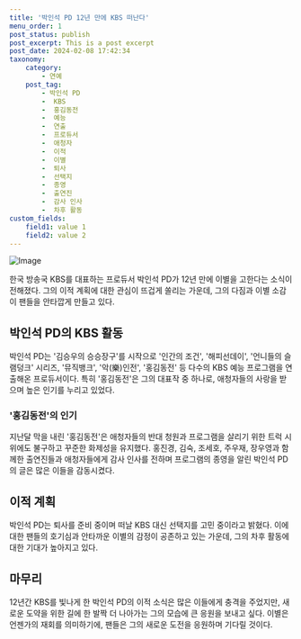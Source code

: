 ```yaml
---
title: '박인석 PD 12년 만에 KBS 떠난다'
menu_order: 1
post_status: publish
post_excerpt: This is a post excerpt
post_date: 2024-02-08 17:42:34
taxonomy:
    category:
        - 연예
    post_tag:
        - 박인석 PD
        -  KBS
        -  홍김동전
        -  예능
        -  연출
        -  프로듀서
        -  애청자
        -  이적
        -  이별
        -  퇴사
        -  선택지
        -  종영
        -  출연진
        -  감사 인사
        -  차후 활동
custom_fields:
    field1: value 1
    field2: value 2
---
```


![Image](https://mimgnews.pstatic.net/image/108/2024/02/08/0003213775_001_20240208113401242.jpg?type=w540)

한국 방송국 KBS를 대표하는 프로듀서 박인석 PD가 12년 만에 이별을 고한다는 소식이 전해졌다. 그의 이적 계획에 대한 관심이 뜨겁게 쏠리는 가운데, 그의 다짐과 이별 소감이 팬들을 안타깝게 만들고 있다.
## 박인석 PD의 KBS 활동
박인석 PD는 '김승우의 승승장구'를 시작으로 '인간의 조건', '해피선데이', '언니들의 슬램덩크' 시리즈, '뮤직뱅크', '악(樂)인전', '홍김동전' 등 다수의 KBS 예능 프로그램을 연출해온 프로듀서이다. 특히 '홍김동전'은 그의 대표작 중 하나로, 애청자들의 사랑을 받으며 높은 인기를 누리고 있었다.
### '홍김동전'의 인기
지난달 막을 내린 '홍김동전'은 애청자들의 반대 청원과 프로그램을 살리기 위한 트럭 시위에도 불구하고 꾸준한 화제성을 유지했다. 홍진경, 김숙, 조세호, 주우재, 장우영과 함께한 출연진들과 애청자들에게 감사 인사를 전하며 프로그램의 종영을 알린 박인석 PD의 글은 많은 이들을 감동시켰다.
## 이적 계획
박인석 PD는 퇴사를 준비 중이며 떠날 KBS 대신 선택지를 고민 중이라고 밝혔다. 이에 대한 팬들의 호기심과 안타까운 이별의 감정이 공존하고 있는 가운데, 그의 차후 활동에 대한 기대가 높아지고 있다.
## 마무리
12년간 KBS를 빛나게 한 박인석 PD의 이적 소식은 많은 이들에게 충격을 주었지만, 새로운 도약을 위한 길에 한 발짝 더 나아가는 그의 모습에 큰 응원을 보내고 싶다. 이별은 언젠가의 재회를 의미하기에, 팬들은 그의 새로운 도전을 응원하며 기다릴 것이다.
